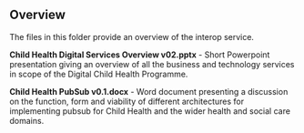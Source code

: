 ## Overview
The files in this folder provide an overview of the interop service.

**Child Health Digital Services Overview v02.pptx** - Short Powerpoint presentation giving an overview of all the business and technology services in scope of the Digital Child Health Programme.

**Child Health PubSub v0.1.docx** - Word document presenting a discussion on the function, form and viability of different architectures for implementing pubsub for Child Health and the wider health and social care domains.
